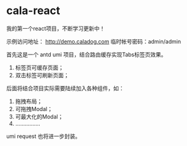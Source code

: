 # cala-react
我的第一个react项目，不断学习更新中！

示例访问地址： http://demo.caladog.com 临时帐号密码：admin/admin

首先这是一个 antd umi 项目，结合路由缓存实现Tabs标签页效果。
1. 标签页可缓存页面；
2. 双击标签可刷新页面；

后面将结合项目实际需要陆续加入各种组件，如：
1. 拖拽布局；
2. 可拖拽Modal；
3. 可最大化的Modal；
4. ................

umi request 也将进一步封装。

